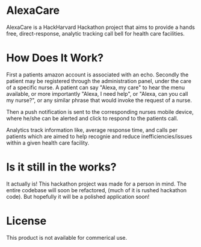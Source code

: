 # AlexaCare
AlexaCare is a HackHarvard Hackathon project that aims to provide a hands free, direct-response, analytic tracking call bell for health care facilities.

# How Does It Work?

First a patients amazon account is associated with an echo. Secondly the patient may be registered through the administration panel, under the care of a specific nurse.
A patient can say "Alexa, my care" to hear the menu available, or more importantly "Alexa, I need help", or "Alexa, can you call my nurse?",  or any similar phrase that would
invoke the request of a nurse.

Then a push notification is sent to the corresponding nurses mobile device, where he/she can be alerted and click to respond to the patients call.

Analytics track information like, average response time, and calls per patients which are aimed to help recognie and reduce inefficiencies/issues
within a given health care facility.

# Is it still in the works?

It actually is! This hackathon project was made for a person in mind. The entire codebase will soon be refactored, (much of it is rushed hackathon code).
But hopefully it will be a polished application soon!

# License

This product is not available for commerical use.

